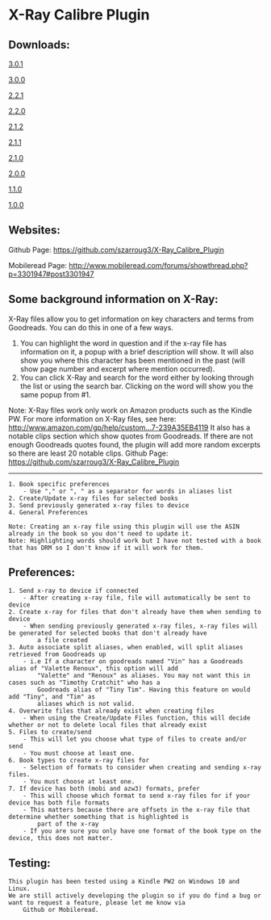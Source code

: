 # X-Ray Calibre Plugin
Downloads:
----------------------------------------------------------------------------------------------------------------------------------
[3.0.1](https://github.com/szarroug3/X-Ray_Calibre_Plugin/blob/master/Versions/xray_creator_calibre_plugin_3_0_1.zip?raw=true)

[3.0.0](https://github.com/szarroug3/X-Ray_Calibre_Plugin/blob/master/Versions/xray_creator_calibre_plugin_3_0_0.zip?raw=true)

[2.2.1](https://github.com/szarroug3/X-Ray_Calibre_Plugin/blob/master/Versions/xray_creator_calibre_plugin_2_2_1.zip?raw=true)

[2.2.0](https://github.com/szarroug3/X-Ray_Calibre_Plugin/blob/master/Versions/xray_creator_calibre_plugin_2_2_0.zip?raw=true)

[2.1.2](https://github.com/szarroug3/X-Ray_Calibre_Plugin/blob/master/Versions/xray_creator_calibre_plugin_2_1_2.zip?raw=true)

[2.1.1](https://github.com/szarroug3/X-Ray_Calibre_Plugin/blob/master/Versions/xray_creator_calibre_plugin_2_1_1.zip?raw=true)

[2.1.0](https://github.com/szarroug3/X-Ray_Calibre_Plugin/blob/master/Versions/xray_creator_calibre_plugin_2_1_0.zip?raw=true)

[2.0.0](https://github.com/szarroug3/X-Ray_Calibre_Plugin/blob/master/Versions/xray_creator_calibre_plugin_2_0_0.zip?raw=true)

[1.1.0](https://github.com/szarroug3/X-Ray_Calibre_Plugin/blob/master/Versions/xray_creator_calibre_plugin_1_1_0.zip?raw=true)

[1.0.0](https://github.com/szarroug3/X-Ray_Calibre_Plugin/blob/master/Versions/xray_creator_calibre_plugin_1_0_0.zip?raw=true)

Websites:
----------------------------------------------------------------------------------------------------------------------------------
Github Page: https://github.com/szarroug3/X-Ray_Calibre_Plugin

Mobileread Page: http://www.mobileread.com/forums/showthread.php?p=3301947#post3301947

Some background information on X-Ray:
----------------------------------------------------------------------------------------------------------------------------------
X-Ray files allow you to get information on key characters and terms from Goodreads. You can do this in one of a few ways.
1. You can highlight the word in question and if the x-ray file has information on it, a popup with a brief description will
	show. It will also show you where this character has been mentioned in the past (will show page number and excerpt where
	mention occurred).
2. You can click X-Ray and search for the word either by looking through the list or using the search bar. Clicking on the word
	will show you the same popup from #1.

Note: X-Ray files work only work on Amazon products such as the Kindle PW. For more information on X-Ray files, see here:
	http://www.amazon.com/gp/help/custom...7-239A35EB4119
It also has a notable clips section which show quotes from Goodreads. If there are not enough Goodreads quotes found, the plugin
	will add more random excerpts so there are least 20 notable clips.
Github Page: https://github.com/szarroug3/X-Ray_Calibre_Plugin

----------------------------------------------------------------------------------------------------------------------------------
	1. Book specific preferences
		- Use "," or ", " as a separator for words in aliases list
	2. Create/Update x-ray files for selected books
	3. Send previously generated x-ray files to device
	4. General Preferences

	Note: Creating an x-ray file using this plugin will use the ASIN already in the book so you don't need to update it.
	Note: Highlighting words should work but I have not tested with a book that has DRM so I don't know if it will work for them.

Preferences:
----------------------------------------------------------------------------------------------------------------------------------
	1. Send x-ray to device if connected
		- After creating x-ray file, file will automatically be sent to device
	2. Create x-ray for files that don't already have them when sending to device
		- When sending previously generated x-ray files, x-ray files will be generated for selected books that don't already have
			a file created
	3. Auto associate split aliases, when enabled, will split aliases retrieved from Goodreads up
		- i.e If a character on goodreads named "Vin" has a Goodreads alias of "Valette Renoux", this option will add
			"Valette" and "Renoux" as aliases. You may not want this in cases such as "Timothy Cratchit" who has a
			Goodreads alias of "Tiny Tim". Having this feature on would add "Tiny", and "Tim" as
			aliases which is not valid.
	4. Overwrite files that already exist when creating files
		- When using the Create/Update Files function, this will decide whether or not to delete local files that already exist
	5. Files to create/send
		- This will let you choose what type of files to create and/or send
		- You must choose at least one.
	6. Book types to create x-ray files for
		- Selection of formats to consider when creating and sending x-ray files.
		- You must choose at least one.
	7. If device has both (mobi and azw3) formats, prefer
		- This will choose which format to send x-ray files for if your device has both file formats
		- This matters because there are offsets in the x-ray file that determine whether something that is highlighted is
			part of the x-ray
		- If you are sure you only have one format of the book type on the device, this does not matter.

Testing:
----------------------------------------------------------------------------------------------------------------------------------
	This plugin has been tested using a Kindle PW2 on Windows 10 and Linux.
	We are still actively developing the plugin so if you do find a bug or want to request a feature, please let me know via
		Github or Mobileread.
